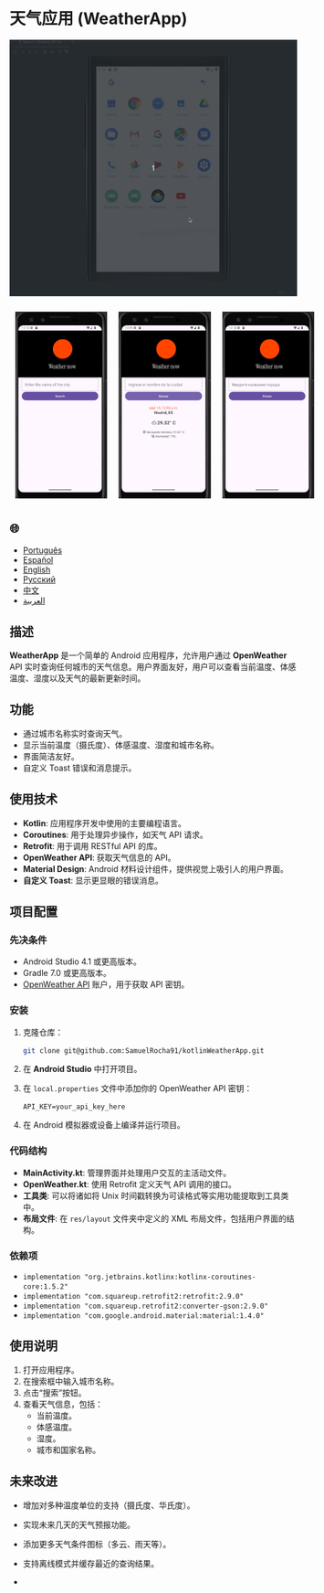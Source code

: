 # 天气应用 (WeatherApp)

![WeatherApp](./app/src/main/weather.gif)

<div style="display: flex; justify-content: space-around;">
  <img src="./app/src/main/res/drawable/english.png" alt="english version app" style="width:32%; height: auto; margin:10px;" />
  <img src="./app/src/main/res/drawable/spanish.png" alt="spanish version app" style="width:32%; height: auto; margin:10px;" />
  <img src="./app/src/main/res/drawable/ru.png" alt="russian version app" style="width:32%; height: auto; margin:10px;" />
</div>

<h2>🌐</h2>
<ul>
  <li><a href="https://github.com/SamuelRocha91/kotlinWeatherApp/blob/main/README.md" target="_blank">Português</a></li>
  <li><a href="https://github.com/SamuelRocha91/kotlinWeatherApp/blob/main/README_sp.md" target="_blank">Español</a></li>
  <li><a href="https://github.com/SamuelRocha91/kotlinWeatherApp/blob/main/README_en.md" target="_blank">English</a></li>
  <li><a href="https://github.com/SamuelRocha91/kotlinWeatherApp/blob/main/README_ru.md" target="_blank">Русский</a></li>
  <li><a href="https://github.com/SamuelRocha91/kotlinWeatherApp/blob/main/README_ch.md" target="_blank">中文</a></li>
  <li><a href="https://github.com/SamuelRocha91/kotlinWeatherApp/blob/main/README_ar.md" target="_blank">العربية</a></li>
</ul>

## 描述

**WeatherApp** 是一个简单的 Android 应用程序，允许用户通过 **OpenWeather** API 实时查询任何城市的天气信息。用户界面友好，用户可以查看当前温度、体感温度、湿度以及天气的最新更新时间。

## 功能

- 通过城市名称实时查询天气。
- 显示当前温度（摄氏度）、体感温度、湿度和城市名称。
- 界面简洁友好。
- 自定义 Toast 错误和消息提示。

## 使用技术

- **Kotlin**: 应用程序开发中使用的主要编程语言。
- **Coroutines**: 用于处理异步操作，如天气 API 请求。
- **Retrofit**: 用于调用 RESTful API 的库。
- **OpenWeather API**: 获取天气信息的 API。
- **Material Design**: Android 材料设计组件，提供视觉上吸引人的用户界面。
- **自定义 Toast**: 显示更显眼的错误消息。

## 项目配置

### 先决条件

- Android Studio 4.1 或更高版本。
- Gradle 7.0 或更高版本。
- [OpenWeather API](https://openweathermap.org/api) 账户，用于获取 API 密钥。

### 安装

1. 克隆仓库：

   ```bash
   git clone git@github.com:SamuelRocha91/kotlinWeatherApp.git
   ```

2. 在 **Android Studio** 中打开项目。

3. 在 `local.properties` 文件中添加你的 OpenWeather API 密钥：

   ```
   API_KEY=your_api_key_here
   ```

4. 在 Android 模拟器或设备上编译并运行项目。

### 代码结构

- **MainActivity.kt**: 管理界面并处理用户交互的主活动文件。
- **OpenWeather.kt**: 使用 Retrofit 定义天气 API 调用的接口。
- **工具类**: 可以将诸如将 Unix 时间戳转换为可读格式等实用功能提取到工具类中。
- **布局文件**: 在 `res/layout` 文件夹中定义的 XML 布局文件，包括用户界面的结构。

### 依赖项

- `implementation "org.jetbrains.kotlinx:kotlinx-coroutines-core:1.5.2"`
- `implementation "com.squareup.retrofit2:retrofit:2.9.0"`
- `implementation "com.squareup.retrofit2:converter-gson:2.9.0"`
- `implementation "com.google.android.material:material:1.4.0"`

## 使用说明

1. 打开应用程序。
2. 在搜索框中输入城市名称。
3. 点击“搜索”按钮。
4. 查看天气信息，包括：
    - 当前温度。
    - 体感温度。
    - 湿度。
    - 城市和国家名称。

## 未来改进

- 增加对多种温度单位的支持（摄氏度、华氏度）。
- 实现未来几天的天气预报功能。
- 添加更多天气条件图标（多云、雨天等）。
- 支持离线模式并缓存最近的查询结果。

-